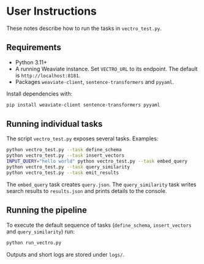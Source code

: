 # User Instructions

These notes describe how to run the tasks in `vectro_test.py`.

## Requirements
- Python 3.11+
- A running Weaviate instance. Set `VECTRO_URL` to its endpoint. The default is `http://localhost:8181`.
- Packages `weaviate-client`, `sentence-transformers` and `pyyaml`.

Install dependencies with:
```bash
pip install weaviate-client sentence-transformers pyyaml
```

## Running individual tasks
The script `vectro_test.py` exposes several tasks. Examples:
```bash
python vectro_test.py --task define_schema
python vectro_test.py --task insert_vectors
INPUT_QUERY="hello world" python vectro_test.py --task embed_query
python vectro_test.py --task query_similarity
python vectro_test.py --task emit_results
```

The `embed_query` task creates `query.json`. The `query_similarity` task writes search results to `results.json` and prints details to the console.

## Running the pipeline
To execute the default sequence of tasks (`define_schema`, `insert_vectors` and `query_similarity`) run:
```bash
python run_vectro.py
```
Outputs and short logs are stored under `logs/`.
